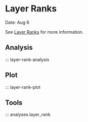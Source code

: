 # Layer Ranks

Date: Aug 6

See [Layer Ranks](../../notion/Allen%20project%20d3cfe5aab8384495b58fba8a47eeadcc.md#layer-rank-analysis) for more information.

## Analysis

::: layer-rank-analysis

## Plot

::: layer-rank-plot

## Tools

::: analyses.layer_rank
